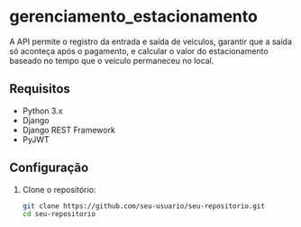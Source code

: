 # gerenciamento_estacionamento

A API permite o registro da entrada e saída de veículos, garantir que a saída só aconteça após o pagamento, e calcular o valor do estacionamento baseado no tempo que o veículo permaneceu no local.

## Requisitos

- Python 3.x
- Django
- Django REST Framework
- PyJWT

## Configuração

1. Clone o repositório:
   ```bash
   git clone https://github.com/seu-usuario/seu-repositorio.git
   cd seu-repositorio
